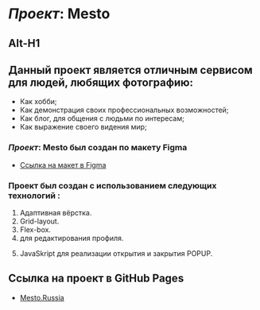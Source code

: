 # **_Проект_: Mesto**
Alt-H1
------
## Данный проект является отличным сервисом для людей, любящих фотографию:

* Как хобби;
* Как демонстрация своих профессиональных возможностей;
* Как блог, для общения с людьми по интересам;
* Как выражение своего видения мир;

### **_Проект_: Mesto** был создан по макету **Figma**

* [Ссылка на макет в Figma](https://www.figma.com/file/2cn9N9jSkmxD84oJik7xL7/JavaScript.-Sprint-4?node-id=28212%3A326&t=RMg4HkqoXm9q8mFF-0)

### **Проект был создан с использованием следующих технологий :**
1. Адаптивная вёрстка.
2. Grid-layout.
3. Flex-box.
4. <Form> для редактирования профиля.
5. JavaSkript для реализации открытия и закрытия POPUP.
## **Ссылка на проект в GitHub Pages**
* [Mesto.Russia](https://bikteevamadina.github.io/russian-travel/)

